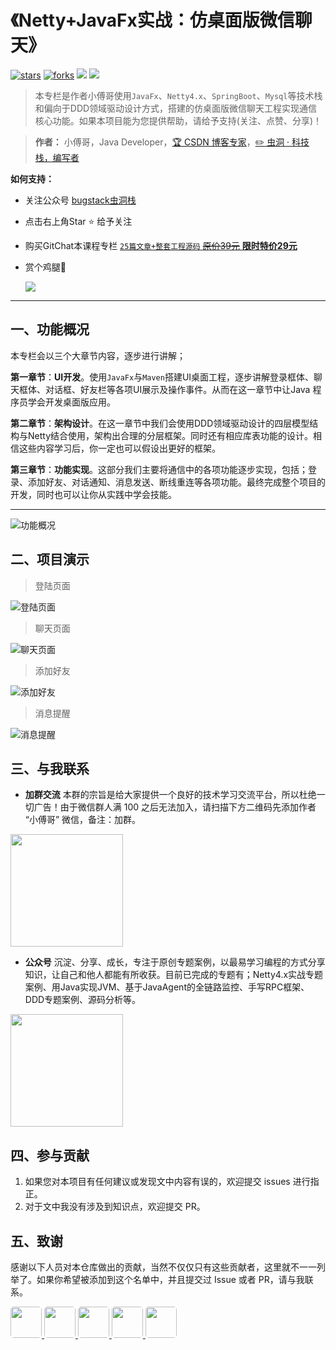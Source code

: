 # 《Netty+JavaFx实战：仿桌面版微信聊天》

[![stars](https://badgen.net/github/stars/MyGitBooks/chat.itstack.github.io?icon=github&color=4ab8a1)](https://github.com/MyGitBooks/chat.itstack.github.io) [![forks](https://badgen.net/github/forks/MyGitBooks/chat.itstack.github.io?icon=github&color=4ab8a1)](https://github.com/MyGitBooks/chat.itstack.github.io) [<img src="https://itstack.org/_media/onlinebook.svg">](http://chat.itstack.org) [<img src="https://itstack.org/_media/wxbugstack.svg">](https://itstack.org/_media/qrcode.png?x-oss-process=style/may)

> 本专栏是作者小傅哥使用```JavaFx```、```Netty4.x```、```SpringBoot```、```Mysql```等技术栈和偏向于DDD领域驱动设计方式，搭建的仿桌面版微信聊天工程实现通信核心功能。如果本项目能为您提供帮助，请给予支持(关注、点赞、分享)！

> **作者：** 小傅哥，Java Developer，[:trophy: CSDN 博客专家](https://bugstack.blog.csdn.net)，[:pencil2: 虫洞 · 科技栈，编写者](https://bugstack.cn)

**如何支持：**
 - 关注公众号 [bugstack虫洞栈](https://itstack.org/_media/qrcode.png?x-oss-process=style/may)
 - 点击右上角Star :star: 给予关注
 - 购买GitChat本课程专栏 [```25篇文章+整套工程源码``` ~~原价39元~~  **限时特价29元**](https://gitbook.cn/gitchat/column/5e5d29ac3fbd2d3f5d05e05f)
 - 赏个鸡腿🍗

    ![](https://bugstack.cn/assets/images/tip.jpg)
 
----

## 一、功能概况

本专栏会以三个大章节内容，逐步进行讲解；

**第一章节**：**UI开发**。使用```JavaFx```与```Maven```搭建UI桌面工程，逐步讲解登录框体、聊天框体、对话框、好友栏等各项UI展示及操作事件。从而在这一章节中让Java 程序员学会开发桌面版应用。

**第二章节**：**架构设计**。在这一章节中我们会使用DDD领域驱动设计的四层模型结构与Netty结合使用，架构出合理的分层框架。同时还有相应库表功能的设计。相信这些内容学习后，你一定也可以假设出更好的框架。

**第三章节**：**功能实现**。这部分我们主要将通信中的各项功能逐步实现，包括；登录、添加好友、对话通知、消息发送、断线重连等各项功能。最终完成整个项目的开发，同时也可以让你从实践中学会技能。

---

![功能概况](http://chat.itstack.org/assets/img/2020/p-xmind.png)

## 二、项目演示

>登陆页面

![登陆页面](http://chat.itstack.org/assets/img/2020/ui-00.png)

>聊天页面

![聊天页面](http://chat.itstack.org/assets/img/2020/ui-01.png)

>添加好友

![添加好友](http://chat.itstack.org/assets/img/2020/ui-02.png)

>消息提醒

![消息提醒](http://chat.itstack.org/assets/img/2020/ui-05.png)

## 三、与我联系

- **加群交流**
本群的宗旨是给大家提供一个良好的技术学习交流平台，所以杜绝一切广告！由于微信群人满 100 之后无法加入，请扫描下方二维码先添加作者 “小傅哥” 微信，备注：加群。
<img src="https://itstack.org/_media/fustack.png?x-oss-process=style/may" width="180" height="180"/>

- **公众号**
沉淀、分享、成长，专注于原创专题案例，以最易学习编程的方式分享知识，让自己和他人都能有所收获。目前已完成的专题有；Netty4.x实战专题案例、用Java实现JVM、基于JavaAgent的全链路监控、手写RPC框架、DDD专题案例、源码分析等。
<img src="https://itstack.org/_media/qrcode.png?x-oss-process=style/may" width="180" height="180"/>

## 四、参与贡献

1. 如果您对本项目有任何建议或发现文中内容有误的，欢迎提交 issues 进行指正。
2. 对于文中我没有涉及到知识点，欢迎提交 PR。

## 五、致谢

感谢以下人员对本仓库做出的贡献，当然不仅仅只有这些贡献者，这里就不一一列举了。如果你希望被添加到这个名单中，并且提交过 Issue 或者 PR，请与我联系。

<a href="https://github.com/linw7">
    <img src="https://avatars0.githubusercontent.com/u/3761578?s=460&v=4" style="border-radius:5px" width="50px">
</a> 
<a href="https://github.com/g10guang">
    <img src="https://avatars0.githubusercontent.com/u/30902679?s=400&v=4" style="border-radius:5px" width="50px">
</a> 
<a href="https://github.com/g10guang">
    <img src="https://avatars1.githubusercontent.com/u/15908832?s=180&v=4" style="border-radius:5px" width="50px">
</a>
<a href="https://github.com/g10guang">
    <img src="https://avatars2.githubusercontent.com/u/24491006?s=460&v=4" style="border-radius:5px" width="50px">
</a> 
<a href="https://github.com/g10guang">
    <img src="https://avatars1.githubusercontent.com/u/57205940?s=180&v=4" style="border-radius:5px" width="50px">
</a>
